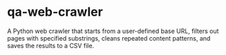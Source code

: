 # qa-web-crawler
A Python web crawler that starts from a user-defined base URL, filters out pages with specified substrings, cleans repeated content patterns, and saves the results to a CSV file.
